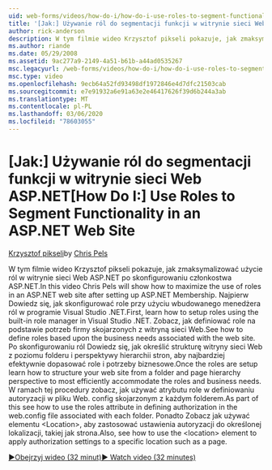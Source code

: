 ```yaml
---
uid: web-forms/videos/how-do-i/how-do-i-use-roles-to-segment-functionality-in-an-aspnet-web-site
title: '[Jak:] Używanie ról do segmentacji funkcji w witrynie sieci Web ASP.NET | Microsoft Docs'
author: rick-anderson
description: W tym filmie wideo Krzysztof pikseli pokazuje, jak zmaksymalizować użycie ról w witrynie sieci Web ASP.NET po skonfigurowaniu członkostwa ASP.NET. Najpierw Dowiedz się, jak skonfigurować roli...
ms.author: riande
ms.date: 05/29/2008
ms.assetid: 9ac277a9-2149-4a51-b61b-a44ad0535267
msc.legacyurl: /web-forms/videos/how-do-i/how-do-i-use-roles-to-segment-functionality-in-an-aspnet-web-site
msc.type: video
ms.openlocfilehash: 9ecb64a52fd93498df1972846e4d7dfc21503cab
ms.sourcegitcommit: e7e91932a6e91a63e2e46417626f39d6b244a3ab
ms.translationtype: MT
ms.contentlocale: pl-PL
ms.lasthandoff: 03/06/2020
ms.locfileid: "78603055"
---
```

# <a name="how-do-i-use-roles-to-segment-functionality-in-an-aspnet-web-site"></a><span data-ttu-id="709ae-104">[Jak:] Używanie ról do segmentacji funkcji w witrynie sieci Web ASP.NET</span><span class="sxs-lookup"><span data-stu-id="709ae-104">[How Do I:] Use Roles to Segment Functionality in an ASP.NET Web Site</span></span>

<span data-ttu-id="709ae-105">[Krzysztof pikseli](https://twitter.com/chrispels)</span><span class="sxs-lookup"><span data-stu-id="709ae-105">by [Chris Pels](https://twitter.com/chrispels)</span></span>

<span data-ttu-id="709ae-106">W tym filmie wideo Krzysztof pikseli pokazuje, jak zmaksymalizować użycie ról w witrynie sieci Web ASP.NET po skonfigurowaniu członkostwa ASP.NET.</span><span class="sxs-lookup"><span data-stu-id="709ae-106">In this video Chris Pels will show how to maximize the use of roles in an ASP.NET web site after setting up ASP.NET Membership.</span></span> <span data-ttu-id="709ae-107">Najpierw Dowiedz się, jak skonfigurować role przy użyciu wbudowanego menedżera ról w programie Visual Studio .NET.</span><span class="sxs-lookup"><span data-stu-id="709ae-107">First, learn how to setup roles using the built-in role manager in Visual Studio .NET.</span></span> <span data-ttu-id="709ae-108">Zobacz, jak definiować role na podstawie potrzeb firmy skojarzonych z witryną sieci Web.</span><span class="sxs-lookup"><span data-stu-id="709ae-108">See how to define roles based upon the business needs associated with the web site.</span></span> <span data-ttu-id="709ae-109">Po skonfigurowaniu ról Dowiedz się, jak określić strukturę witryny sieci Web z poziomu folderu i perspektywy hierarchii stron, aby najbardziej efektywnie dopasować role i potrzeby biznesowe.</span><span class="sxs-lookup"><span data-stu-id="709ae-109">Once the roles are setup learn how to structure your web site from a folder and page hierarchy perspective to most efficiently accommodate the roles and business needs.</span></span> <span data-ttu-id="709ae-110">W ramach tej procedury zobacz, jak używać atrybutu role w definiowaniu autoryzacji w pliku Web. config skojarzonym z każdym folderem.</span><span class="sxs-lookup"><span data-stu-id="709ae-110">As part of this see how to use the roles attribute in defining authorization in the web.config file associated with each folder.</span></span> <span data-ttu-id="709ae-111">Ponadto Zobacz jak używać elementu &lt;Location&gt;, aby zastosować ustawienia autoryzacji do określonej lokalizacji, takiej jak strona.</span><span class="sxs-lookup"><span data-stu-id="709ae-111">Also, see how to use the &lt;location&gt; element to apply authorization settings to a specific location such as a page.</span></span>

[<span data-ttu-id="709ae-112">&#9654;Obejrzyj wideo (32 minut)</span><span class="sxs-lookup"><span data-stu-id="709ae-112">&#9654; Watch video (32 minutes)</span></span>](https://channel9.msdn.com/Blogs/ASP-NET-Site-Videos/how-do-i-use-roles-to-segment-functionality-in-an-aspnet-web-site)
